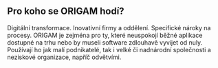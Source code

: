 ## Pro koho se ORIGAM hodí?
Digitální transformace. Inovativní firmy a oddělení. Specifické nároky na procesy. ORIGAM je zejména pro ty, které neuspokojí běžné aplikace dostupné na trhu nebo by museli software zdlouhavě vyvíjet od nuly. Používají ho jak malí podnikatelé, tak i velké či nadnárodní společnosti a neziskové organizace, napříč odvětvími.